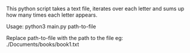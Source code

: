This python script takes a text file, iterates over each letter and sums up how many times each letter appears.

Usage: python3 main.py path-to-file

Replace path-to-file with the path to the file eg: ./Documents/books/book1.txt
